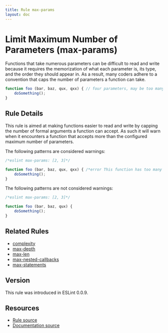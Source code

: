 ```yaml
---
title: Rule max-params
layout: doc
---
```

<!-- Note: No pull requests accepted for this file. See README.md in the root directory for details. -->
# Limit Maximum Number of Parameters (max-params)

Functions that take numerous parameters can be difficult to read and write because it requires the memorization of what each parameter is, its type, and the order they should appear in. As a result, many coders adhere to a convention that caps the number of parameters a function can take.

```js
function foo (bar, baz, qux, qxx) { // four parameters, may be too many
    doSomething();
}
```

## Rule Details

This rule is aimed at making functions easier to read and write by capping the number of formal arguments a function can accept. As such it will warn when it encounters a function that accepts more than the configured maximum number of parameters.

The following patterns are considered warnings:

```js
/*eslint max-params: [2, 3]*/

function foo (bar, baz, qux, qxx) { /*error This function has too many parameters (4). Maximum allowed is 3.*/
    doSomething();
}
```

The following patterns are not considered warnings:

```js
/*eslint max-params: [2, 3]*/

function foo (bar, baz, qux) {
    doSomething();
}
```

## Related Rules

* [complexity](complexity)
* [max-depth](max-depth)
* [max-len](max-len)
* [max-nested-callbacks](max-nested-callbacks)
* [max-statements](max-statements)

## Version

This rule was introduced in ESLint 0.0.9.

## Resources

* [Rule source](https://github.com/eslint/eslint/tree/master/lib/rules/max-params.js)
* [Documentation source](https://github.com/eslint/eslint/tree/master/docs/rules/max-params.md)
